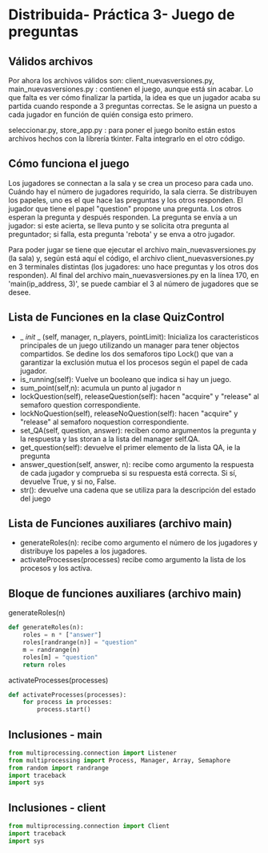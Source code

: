 # Distribuida- Práctica 3- Juego de preguntas

## Válidos archivos
Por ahora los archivos válidos son:
client_nuevasversiones.py, main_nuevasversiones.py : contienen el juego, aunque está sin acabar. Lo que falta es ver cómo finalizar la partida, la idea es que un jugador acaba su partida cuando responde a 3 preguntas correctas. Se le asigna un puesto a cada jugador en función de quién consiga esto primero.

seleccionar.py, store_app.py : para poner el juego bonito están estos archivos hechos con la librería tkinter. Falta integrarlo en el otro código.

## Cómo funciona el juego
Los jugadores se connectan a la sala y se crea un proceso para cada uno. Cuándo hay el número de jugadores requirido, la sala cierra. Se distribuyen los papeles, uno es el que hace las preguntas y los otros responden.
El jugador que tiene el papel "question" propone una pregunta. Los otros esperan la pregunta y después responden. La pregunta se envía a un jugador: si este acierta, se lleva punto y se solicita otra pregunta al preguntador; si falla, esta pregunta 'rebota' y se enva a otro jugador.

Para poder jugar se tiene que ejecutar el archivo main_nuevasversiones.py (la sala) y, según está aquí el código, el archivo client_nuevasversiones.py en 3 terminales distintas (los jugadores: uno hace preguntas y los otros dos responden). Al final del archivo main_nuevasversiones.py en la línea 170, en 'main(ip_address, 3)', se puede cambiar el 3 al número de jugadores que se desee.

## Lista de Funciones en la clase QuizControl
- _ _init_ _ (self, manager, n_players, pointLimit): 
Inicializa los caracteristicos principales de un juego utilizando un manager para tener objectos compartidos. Se dedine los dos semaforos tipo Lock() que van a garantizar la exclusión mutua el los procesos según el papel de cada jugador.
- is_running(self):
Vuelve un booleano que indica si hay un juego.
- sum_point(self,n):
acumula un punto al jugador n
- lockQuestion(self), releaseQuestion(self):
hacen "acquire" y "release" al semaforo question correspondiente.
- lockNoQuestion(self), releaseNoQuestion(self):
hacen "acquire" y "release" al semaforo noquestion correspondiente.
- set_QA(self, question, answer):
reciben como argumentos la pregunta y la respuesta y las storan a la lista del manager self.QA.
- get_question(self):
devuelve el primer elemento de la lista QA, ie la pregunta
- answer_question(self, answer, n):
recibe como argumento la respuesta de cada jugador y comprueba si su respuesta está correcta. Si sí, devuelve True, y si no, False.
- str():
devuelve una cadena que se utiliza para la descripción del estado del juego



## Lista de Funciones auxiliares (archivo main)
- generateRoles(n):
recibe como argumento el número de los jugadores y distribuye los papeles a los jugadores.
- activateProcesses(processes)
recibe como argumento la lista de los procesos y los activa.

## Bloque de funciones auxiliares (archivo main)

generateRoles(n)
```python 
def generateRoles(n):
    roles = n * ["answer"]
    roles[randrange(n)] = "question"
    m = randrange(n)
    roles[m] = "question"
    return roles
```

activateProcesses(processes)
```python 
def activateProcesses(processes):
    for process in processes:
        process.start()
```

## Inclusiones - main
```python
from multiprocessing.connection import Listener
from multiprocessing import Process, Manager, Array, Semaphore
from random import randrange
import traceback
import sys
```
## Inclusiones - client
```python
from multiprocessing.connection import Client
import traceback
import sys
```

